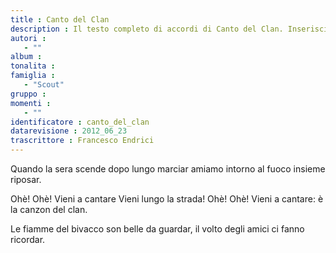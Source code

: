 ```yaml
--- 
title : Canto del Clan
description : Il testo completo di accordi di Canto del Clan. Inseriscila nel tuo canzoniere!
autori : 
   - ""
album : 
tonalita : 
famiglia : 
   - "Scout"
gruppo : 
momenti : 
   - ""
identificatore : canto_del_clan
datarevisione : 2012_06_23
trascrittore : Francesco Endrici
--- 
```




Quando la sera scende dopo lungo marciar
amiamo intorno al fuoco insieme riposar. 


Ohè! Ohè! Vieni a cantare
Vieni lungo la strada! Ohè! Ohè!
Vieni a cantare: è la canzon del clan. 


Le fiamme del bivacco son belle da guardar, 
il volto degli amici ci fanno ricordar. 



